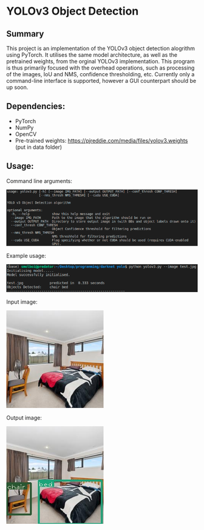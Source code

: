 # YOLOv3 Object Detection

## Summary
This project is an implementation of the YOLOv3 object detection alogrithm using PyTorch. It utilises the same model architecture, as well as the pretrained weights, from the orginal YOLOv3 implementation. This program is thus primarily focused with the overhead operations, such as processing of the images, IoU and NMS, confidence thresholding, etc. Currently only a command-line interface is supported, however a GUI counterpart should be up soon.

## Dependencies:
* PyTorch
* NumPy
* OpenCV
* Pre-trained weights: https://pjreddie.com/media/files/yolov3.weights (put in data folder)

## Usage:

Command line arguments:

![Command Line arguments image](cmd_args.png)

Example usage:

![Example usage image](example_cmdline.png)

Input image:

![Input image](test.jpg)

Output image:

![Output image](output-test.jpg)


